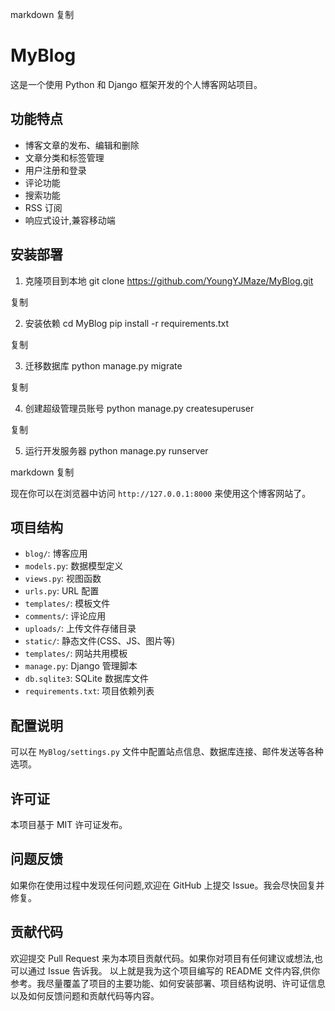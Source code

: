 markdown
复制
# MyBlog

这是一个使用 Python 和 Django 框架开发的个人博客网站项目。

## 功能特点

- 博客文章的发布、编辑和删除
- 文章分类和标签管理 
- 用户注册和登录
- 评论功能
- 搜索功能
- RSS 订阅
- 响应式设计,兼容移动端

## 安装部署

1. 克隆项目到本地
git clone https://github.com/YoungYJMaze/MyBlog.git

复制

2. 安装依赖
cd MyBlog
pip install -r requirements.txt

复制

3. 迁移数据库
python manage.py migrate

复制

4. 创建超级管理员账号
python manage.py createsuperuser

复制

5. 运行开发服务器
python manage.py runserver

markdown
复制

现在你可以在浏览器中访问 `http://127.0.0.1:8000` 来使用这个博客网站了。

## 项目结构

- `blog/`: 博客应用
- `models.py`: 数据模型定义
- `views.py`: 视图函数
- `urls.py`: URL 配置
- `templates/`: 模板文件
- `comments/`: 评论应用
- `uploads/`: 上传文件存储目录
- `static/`: 静态文件(CSS、JS、图片等)
- `templates/`: 网站共用模板
- `manage.py`: Django 管理脚本
- `db.sqlite3`: SQLite 数据库文件
- `requirements.txt`: 项目依赖列表

## 配置说明

可以在 `MyBlog/settings.py` 文件中配置站点信息、数据库连接、邮件发送等各种选项。 

## 许可证

本项目基于 MIT 许可证发布。

## 问题反馈

如果你在使用过程中发现任何问题,欢迎在 GitHub 上提交 Issue。我会尽快回复并修复。

## 贡献代码

欢迎提交 Pull Request 来为本项目贡献代码。如果你对项目有任何建议或想法,也可以通过 Issue 告诉我。
以上就是我为这个项目编写的 README 文件内容,供你参考。我尽量覆盖了项目的主要功能、如何安装部署、项目结构说明、许可证信息以及如何反馈问题和贡献代码等内容。
